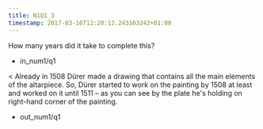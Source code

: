 ```yaml
---
title: N1Q1_3
timestamp: 2017-03-16T12:20:12.243103242+01:00
---
```


How many years did it take to complete this?
* in_num1/q1

< Already in 1508 Dürer made a drawing that contains all the main elements of the altarpiece. So, Dürer started to work on the painting by 1508 at least and worked on it until 1511 – as you can see by the plate he's holding on right-hand corner of the painting.
* out_num1/q1
